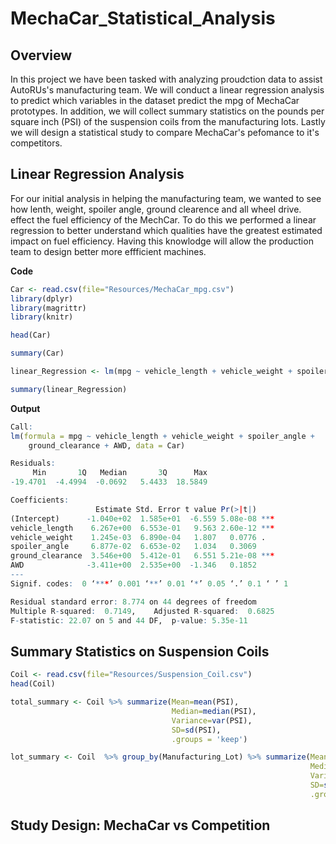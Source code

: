 # MechaCar_Statistical_Analysis

## Overview

In this project we have been tasked with analyzing proudction data to assist AutoRUs's manufacturing team. We will conduct a linear regression analysis to predict which variables in the dataset predict the mpg of MechaCar prototypes. In addition, we will collect summary statistics on the pounds per square inch (PSI) of the suspension coils from the manufacturing lots. Lastly we will design a statistical study to compare MechaCar's pefomance to it's competitors.

## Linear Regression Analysis

For our initial analysis in helping the manufacturing team, we wanted to see how lenth, weight, spoiler angle, ground clearence and all wheel drive. effect the fuel efficiency of the MechCar. To do this we performed a linear regression to better understand which qualities have the greatest estimated impact on fuel efficiency. Having this knowlodge will allow the production team to design better more effficient machines.

**Code**
```r
Car <- read.csv(file="Resources/MechaCar_mpg.csv")
library(dplyr)
library(magrittr)
library(knitr)

head(Car)

summary(Car)

linear_Regression <- lm(mpg ~ vehicle_length + vehicle_weight + spoiler_angle + ground_clearance + AWD, data=Car)

summary(linear_Regression)
```
**Output**
```r
Call:
lm(formula = mpg ~ vehicle_length + vehicle_weight + spoiler_angle + 
    ground_clearance + AWD, data = Car)

Residuals:
     Min       1Q   Median       3Q      Max 
-19.4701  -4.4994  -0.0692   5.4433  18.5849 

Coefficients:
                   Estimate Std. Error t value Pr(>|t|)    
(Intercept)      -1.040e+02  1.585e+01  -6.559 5.08e-08 ***
vehicle_length    6.267e+00  6.553e-01   9.563 2.60e-12 ***
vehicle_weight    1.245e-03  6.890e-04   1.807   0.0776 .  
spoiler_angle     6.877e-02  6.653e-02   1.034   0.3069    
ground_clearance  3.546e+00  5.412e-01   6.551 5.21e-08 ***
AWD              -3.411e+00  2.535e+00  -1.346   0.1852    
---
Signif. codes:  0 ‘***’ 0.001 ‘**’ 0.01 ‘*’ 0.05 ‘.’ 0.1 ‘ ’ 1

Residual standard error: 8.774 on 44 degrees of freedom
Multiple R-squared:  0.7149,	Adjusted R-squared:  0.6825 
F-statistic: 22.07 on 5 and 44 DF,  p-value: 5.35e-11
```
## Summary Statistics on Suspension Coils
```r
Coil <- read.csv(file="Resources/Suspension_Coil.csv")
head(Coil)

total_summary <- Coil %>% summarize(Mean=mean(PSI),
                                    Median=median(PSI),
                                    Variance=var(PSI),
                                    SD=sd(PSI),
                                    .groups = 'keep')

lot_summary <- Coil  %>% group_by(Manufacturing_Lot) %>% summarize(Mean=mean(PSI),
                                                                   Median=median(PSI),
                                                                   Variance=var(PSI),
                                                                   SD=sd(PSI),
                                                                   .groups = 'keep')
```

## Study Design: MechaCar vs Competition
